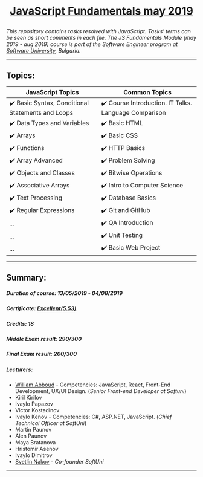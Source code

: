 # <a href="https://softuni.bg/trainings/2343/js-fundamentals-may-2019" rel="JavaScript Fundamentals"><p align="center"> JavaScript Fundamentals may 2019<p></a>

_This repository contains tasks resolved with JavaScript. Tasks' terms can be seen as short comments in each file. The JS Fundamentals Module (may 2019 - aug 2019) course is part of the Software Engineer program at [Software University](https://about.softuni.bg/), Bulgaria._

---

## Topics:
JavaScript Topics | Common Topics
----------------- | -------------
:heavy_check_mark: Basic Syntax, Conditional Statements and Loops | :heavy_check_mark: Course Introduction. IT Talks. Language Comparison
:heavy_check_mark: Data Types and Variables | :heavy_check_mark: Basic HTML
:heavy_check_mark: Arrays | :heavy_check_mark: Basic CSS
:heavy_check_mark: Functions | :heavy_check_mark: HTTP Basics
:heavy_check_mark: Array Advanced | :heavy_check_mark: Problem Solving
:heavy_check_mark: Objects and Classes | :heavy_check_mark: Bitwise Operations
:heavy_check_mark: Associative Arrays | :heavy_check_mark: Intro to Computer Science
:heavy_check_mark: Text Processing | :heavy_check_mark: Database Basics
:heavy_check_mark: Regular Expressions | :heavy_check_mark: Git and GitHub
... | :heavy_check_mark: QA Introduction
... | :heavy_check_mark: Unit Testing
... | :heavy_check_mark: Basic Web Project

---

## Summary:

##### Duration of course: _13/05/2019 - 04/08/2019_

##### Certificate: _[Еxcellent(5.53)](https://github.com/ZornitsaAtanassova/JS-Fundamentals-may2019/blob/master/39.PracticalExam-03.08.2019/Certificate-JS-Fundamentals-May-2019.pdf)_

##### Credits: _18_

##### Middle Exam result: _290/300_

##### Final Exam result: _200/300_

##### Lecturers:
* [William Abboud](https://softuni.bg/users/profile/show/williamabboud) - Competencies: JavaScript, React, Front-End Development, UX/UI Design. (_Senior Front-end Developer at Softuni_)
* Kiril Kirilov
* Ivaylo Papazov
* Victor Kostadinov
* Ivaylo Kenov - Competencies: C#, ASP.NET, JavaScript. (_Chief Technical Officer at SoftUni_)
* Martin Paunov
* Alen Paunov
* Maya Bratanova
* Hristomir Asenov
* Ivaylo Dimitrov
* [Svetlin Nakov](https://softuni.bg/users/profile/show/nakov) - _Co-founder SoftUni_

---
